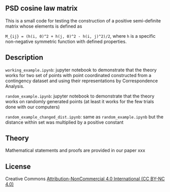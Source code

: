 ## PSD cosine law matrix
This is a small code for testing the construction of a positive semi-definite matrix whose elements is defined as 

`M_{ij} = (h(i, 0)^2 + h(j, 0)^2 - h(i, j)^2)/2`, where `h` is a specific non-negative symmetric function with defined properties.

## Description
`working_example.ipynb`: jupyter notebook to demonstrate that the theory works for two set of points with point coordinated constructed from a contingency dataset and using their representations by Correspondence Analysis.

`random_example.ipynb`: jupyter notebook to demonstrate that the theory works on randomly generated points (at least it works for the few trials done with our computers)

`random_example_changed_dist.ipynb`: same as `random_example.ipynb` but the distance within set was multiplied by a positive constant

## Theory
Mathematical statements and proofs are provided in our paper xxx 

## License
Creative Commons [Attribution-NonCommercial 4.0 International (CC BY-NC 4.0)](https://creativecommons.org/licenses/by-nc/4.0/)
